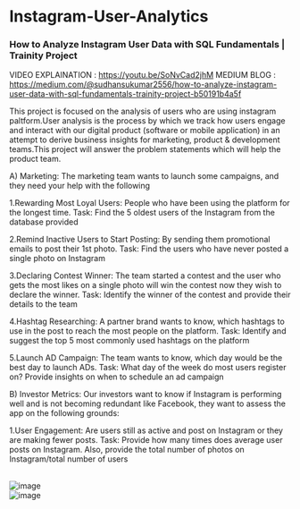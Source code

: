 # Instagram-User-Analytics
### How to Analyze Instagram User Data with SQL Fundamentals | Trainity Project
VIDEO EXPLAINATION : https://youtu.be/SoNvCad2jhM
MEDIUM BLOG : https://medium.com/@sudhansukumar2556/how-to-analyze-instagram-user-data-with-sql-fundamentals-trainity-project-b50191b4a5f

This project is focused on the analysis of users who are using instagram paltform.User analysis is the process by which we track how users engage and interact with our digital product (software or mobile application) in an attempt to derive business insights for marketing, product & development teams.This project will answer the problem statements which will help the product team.

A) Marketing: The marketing team wants to launch some campaigns, and they need your help with the following

1.Rewarding Most Loyal Users: People who have been using the platform for the longest time. Task: Find the 5 oldest users of the Instagram from the database provided

2.Remind Inactive Users to Start Posting: By sending them promotional emails to post their 1st photo. Task: Find the users who have never posted a single photo on Instagram

3.Declaring Contest Winner: The team started a contest and the user who gets the most likes on a single photo will win the contest now they wish to declare the winner. Task: Identify the winner of the contest and provide their details to the team

4.Hashtag Researching: A partner brand wants to know, which hashtags to use in the post to reach the most people on the platform. Task: Identify and suggest the top 5 most commonly used hashtags on the platform

5.Launch AD Campaign: The team wants to know, which day would be the best day to launch ADs. Task: What day of the week do most users register on? Provide insights on when to schedule an ad campaign

B) Investor Metrics: Our investors want to know if Instagram is performing well and is not becoming redundant like Facebook, they want to assess the app on the following grounds:

1.User Engagement: Are users still as active and post on Instagram or they are making fewer posts. Task: Provide how many times does average user posts on Instagram. Also, provide the total number of photos on Instagram/total number of users
<br><br>

![image](https://github.com/sudhansuku/Instagram-User-Analytics/assets/107266430/55916c81-ac68-467a-a623-09be2b864a54)<br>
![image](https://github.com/sudhansuku/Instagram-User-Analytics/assets/107266430/abf8be44-f1d3-4475-9a98-6451f49adb6b)<br>


